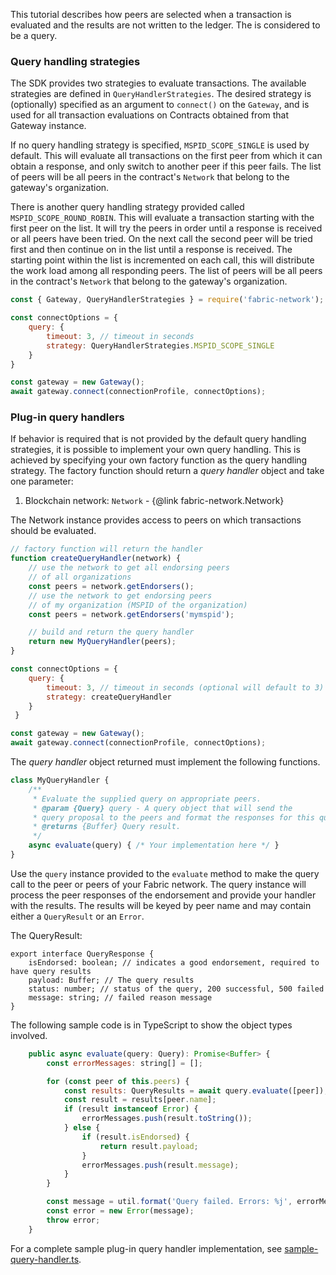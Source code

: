 This tutorial describes how peers are selected when a transaction is evaluated
and the results are not written to the ledger. The is considered to be a
query.

### Query handling strategies

The SDK provides two strategies to evaluate transactions.
The available strategies are defined
in `QueryHandlerStrategies`. The desired strategy is (optionally)
specified as an argument to `connect()` on the `Gateway`, and is used for
all transaction evaluations on Contracts obtained from that Gateway
instance.

If no query handling strategy is specified, `MSPID_SCOPE_SINGLE` is used
by default. This will evaluate all transactions on the first peer from
which it can obtain a response, and only switch to another peer if this
peer fails. The list of peers will be all peers in the contract's `Network`
that belong to the gateway's organization.

There is another query handling strategy provided called `MSPID_SCOPE_ROUND_ROBIN`.
This will evaluate a transaction starting with the first peer on the list.
It will try the peers in order until a response is received or all peers
have been tried. On the next call the second peer will be tried first and then
continue on in the list until a response is received. The starting point within
the list is incremented on each call, this will distribute the work load among all
responding peers. The list of peers will be all peers in the contract's `Network`
that belong to the gateway's organization.

```javascript
const { Gateway, QueryHandlerStrategies } = require('fabric-network');

const connectOptions = {
    query: {
        timeout: 3, // timeout in seconds
        strategy: QueryHandlerStrategies.MSPID_SCOPE_SINGLE
    }
}

const gateway = new Gateway();
await gateway.connect(connectionProfile, connectOptions);
```

### Plug-in query handlers

If behavior is required that is not provided by the default query handling
strategies, it is possible to implement your own query handling. This is
achieved by specifying your own factory function as the query handling
strategy. The factory function should return a *query handler*
object and take one parameter:
1. Blockchain network: `Network` - {@link fabric-network.Network}

The Network instance provides access to peers on which transactions should be
evaluated.

```javascript
// factory function will return the handler
function createQueryHandler(network) {
    // use the network to get all endorsing peers
    // of all organizations
    const peers = network.getEndorsers();
    // use the network to get endorsing peers
    // of my organization (MSPID of the organization)
    const peers = network.getEndorsers('mymspid');

    // build and return the query handler
    return new MyQueryHandler(peers);
}

const connectOptions = {
    query: {
        timeout: 3, // timeout in seconds (optional will default to 3)
        strategy: createQueryHandler
    }
 }

const gateway = new Gateway();
await gateway.connect(connectionProfile, connectOptions);
```

The *query handler* object returned must implement the following functions.

```javascript
class MyQueryHandler {
	/**
	 * Evaluate the supplied query on appropriate peers.
	 * @param {Query} query - A query object that will send the
	 * query proposal to the peers and format the responses for this query handler
	 * @returns {Buffer} Query result.
	 */
    async evaluate(query) { /* Your implementation here */ }
}
```

Use the `query` instance provided to the `evaluate` method to make the query call
to the peer or peers of your Fabric network. The query instance will process
the peer responses of the endorsement and provide your handler with the results.
The results will be keyed by peer name and may contain either a `QueryResult`
or an `Error`.

The QueryResult:
```
export interface QueryResponse {
	isEndorsed: boolean; // indicates a good endorsement, required to have query results
	payload: Buffer; // The query results
	status: number; // status of the query, 200 successful, 500 failed
	message: string; // failed reason message
}
```

The following sample code is in TypeScript to show the object types involved.
```javascript
	public async evaluate(query: Query): Promise<Buffer> {
		const errorMessages: string[] = [];

		for (const peer of this.peers) {
			const results: QueryResults = await query.evaluate([peer]);
			const result = results[peer.name];
			if (result instanceof Error) {
				errorMessages.push(result.toString());
			} else {
				if (result.isEndorsed) {
					return result.payload;
				}
				errorMessages.push(result.message);
			}
		}

		const message = util.format('Query failed. Errors: %j', errorMessages);
		const error = new Error(message);
		throw error;
	}
```

For a complete sample plug-in query handler implementation, see [sample-query-handler.ts](https://github.com/hyperledger/fabric-sdk-node/blob/release-2.2/test/ts-scenario/config/handlers/sample-query-handler.ts).
